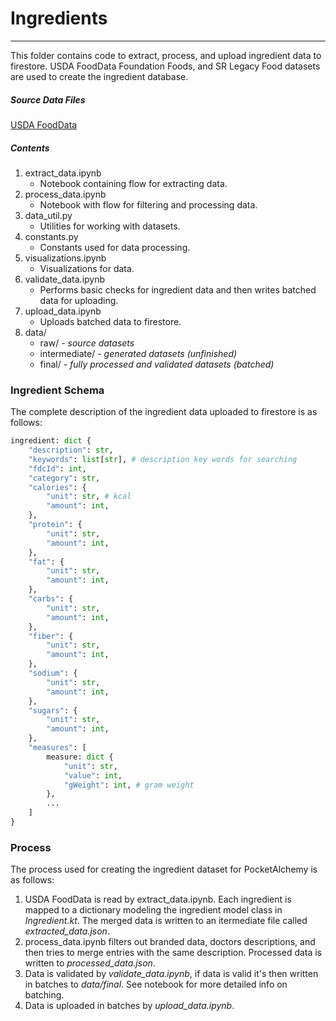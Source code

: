 # Ingredients
---
This folder contains code to extract, process, and upload ingredient data to firestore.
USDA FoodData Foundation Foods, and SR Legacy Food datasets are used to create the
ingredient database. 

##### Source Data Files
[USDA FoodData](https://fdc.nal.usda.gov/download-datasets.html)

##### Contents
1. extract_data.ipynb
    * Notebook containing flow for extracting data.
2. process_data.ipynb
    * Notebook with flow for filtering and processing data.
3. data_util.py
    * Utilities for working with datasets.
4. constants.py
    * Constants used for data processing.
5. visualizations.ipynb
    * Visualizations for data.
6. validate_data.ipynb
    * Performs basic checks for ingredient data and then writes batched data for uploading.
7. upload_data.ipynb
    * Uploads batched data to firestore.
8. data/
    * raw/ _- source datasets_
    * intermediate/ _- generated datasets (unfinished)_
    * final/ _- fully processed and validated datasets (batched)_

### Ingredient Schema
The complete description of the ingredient data uploaded to firestore is as follows:
``` python
ingredient: dict {
    "description": str,
    "keywords": list[str], # description key words for searching
    "fdcId": int,
    "category": str,
    "calories": {
        "unit": str, # kcal
        "amount": int,
    },
    "protein": {
        "unit": str,
        "amount": int,
    },
    "fat": {
        "unit": str,
        "amount": int,
    },
    "carbs": {
        "unit": str,
        "amount": int,
    },
    "fiber": {
        "unit": str,
        "amount": int,
    },
    "sodium": {
        "unit": str,
        "amount": int,
    },
    "sugars": {
        "unit": str,
        "amount": int,
    },
    "measures": [
        measure: dict { 
            "unit": str,
            "value": int,
            "gWeight": int, # gram weight
        },
        ...
    ]
}
```


### Process
The process used for creating the ingredient dataset for PocketAlchemy is as follows:
1. USDA FoodData is read by extract_data.ipynb. Each ingredient is mapped to a dictionary modeling the ingredient model class in _Ingredient.kt_. The merged data is written to an itermediate file called _extracted_data.json_.
2. process_data.ipynb filters out branded data, doctors descriptions, and then tries to merge entries with the same description. Processed data is written to _processed_data.json_.
3. Data is validated by _validate_data.ipynb_, if data is valid it's then written in batches to _data/final_. See notebook for more detailed info on batching.
4. Data is uploaded in batches by _upload_data.ipynb_. 
